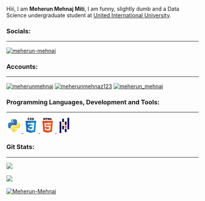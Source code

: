 
Hiii,
I am **Meherun Mehnaj Miti**, I am funny, slightly dumb and a Data Science undergraduate student at [United International University](https://www.uiu.ac.bd/).


<h3 align="left"> Socials:</h3>
<hr>


<a href="https://www.linkedin.com/in/meherun-mehnaj-77a685216/" target="blank"><img align="center" src="https://raw.githubusercontent.com/rahuldkjain/github-profile-readme-generator/master/src/images/icons/Social/linked-in-alt.svg" alt="meherun-mehnaj" height="30" width="40" /></a>


<h3 align="left"> Accounts:</h3>
<hr>
<p align="left">
<a href="https://kaggle.com/meherunmehnaj" target="blank"><img align="center" src="https://raw.githubusercontent.com/rahuldkjain/github-profile-readme-generator/master/src/images/icons/Social/kaggle.svg" alt="meherunmehnaj" height="30" width="40" /></a>
<a href="https://codeforces.com/profile/meherunmehnaz123" target="blank"><img align="center" src="https://raw.githubusercontent.com/rahuldkjain/github-profile-readme-generator/master/src/images/icons/Social/codeforces.svg" alt="meherunmehnaz123" height="30" width="40" /></a>
<a href="https://www.leetcode.com/meherun_mehnaj" target="blank"><img align="center" src="https://raw.githubusercontent.com/rahuldkjain/github-profile-readme-generator/master/src/images/icons/Social/leet-code.svg" alt="meherun_mehnaj" height="30" width="40" /></a>
</p>

<h3 align="left">Programming Languages, Development and Tools:</h3>
<hr>
<p>  
<a href="https://www.python.org" target="_blank" rel="noreferrer"> <img src="https://raw.githubusercontent.com/devicons/devicon/master/icons/python/python-original.svg" alt="python" width="40" height="40"/>  </a>
<a href="https://www.w3schools.com/css/" target="_blank" rel="noreferrer"> <img src="https://raw.githubusercontent.com/devicons/devicon/master/icons/css3/css3-original-wordmark.svg" alt="css3" width="40" height="40"/> </a> 
<a href="https://www.w3.org/html/" target="_blank" rel="noreferrer"> <img src="https://raw.githubusercontent.com/devicons/devicon/master/icons/html5/html5-original-wordmark.svg" alt="html5" width="40" height="40"/> </a> 
<a href="https://pandas.pydata.org/" target="_blank" rel="noreferrer"> <img src="https://raw.githubusercontent.com/devicons/devicon/2ae2a900d2f041da66e950e4d48052658d850630/icons/pandas/pandas-original.svg" alt="pandas" width="40" height="40"/> </a>
</p>


<h3 align="left"> Git Stats:</h3>
<hr>

![](https://github-readme-stats.vercel.app/api?username=Meherun-Mehnaj&theme=radical&border=false&include_all_commits=false&count_private=false)<br/>

![](https://github-readme-stats.vercel.app/api/top-langs/?username=Meherun-Mehnaj&theme=radical&border=false&include_all_commits=false&count_private=false&layout=compact)

<p align="left"> <a href="https://github.com/ryo-ma/github-profile-trophy"><img src="https://github-profile-trophy.vercel.app/?username=meherun-mehnaj&theme=radical" alt="Meherun-Mehnaj" /></a> </p>


